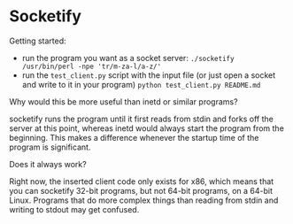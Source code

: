 Socketify
=========

Getting started:

 - run the program you want as a socket server:
   `./socketify /usr/bin/perl -npe 'tr/m-za-l/a-z/'`
 - run the `test_client.py` script with the input file
   (or just open a socket and write to it in your program)
   `python test_client.py README.md`

Why would this be more useful than inetd or similar programs?

socketify runs the program until it first reads from stdin and
forks off the server at this point, whereas inetd would always
start the program from the beginning. This makes a difference
whenever the startup time of the program is significant.

Does it always work?

Right now, the inserted client code only exists for x86, which means that
you can socketify 32-bit programs, but not 64-bit programs, on
a 64-bit Linux. Programs that do more complex things than reading
from stdin and writing to stdout may get confused.
